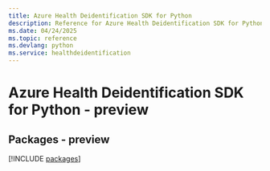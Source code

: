 ```yaml
---
title: Azure Health Deidentification SDK for Python
description: Reference for Azure Health Deidentification SDK for Python
ms.date: 04/24/2025
ms.topic: reference
ms.devlang: python
ms.service: healthdeidentification
---
```

# Azure Health Deidentification SDK for Python - preview
## Packages - preview
[!INCLUDE [packages](health-deidentification-index.md)]